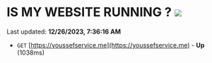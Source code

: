 # IS MY WEBSITE RUNNING ? [![](https://img.shields.io/static/v1?label=Sponsor&message=%E2%9D%A4&logo=GitHub&color=%23fe8e86)](https://github.com/sponsors/<username>)

Last updated: **12/26/2023, 7:36:16 AM**

- `GET` [https://youssefservice.me](https://youssefservice.me) - **Up** (1038ms)
